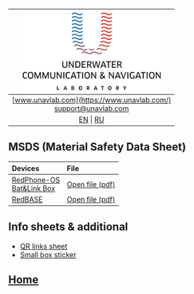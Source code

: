 | ![logo](/documentation/sm_logo.png) |
| :---: |
| [www.unavlab.com](https://www.unavlab.com/) <br/> [support@unavlab.com](mailto:support@unavlab.com) |
| [EN](misc_en.md) \| [RU](misc_ru.md) |

## MSDS (Material Safety Data Sheet)

| Devices | File |
| :--- | :--- |
| [RedPhone-OS](/documentation/EN/RedPhone/RedPhone_OS_Specification_en.md) <br/> [Bat&Link Box](/documentation/EN/Zima/Bat_n_link_box_Specification_en.md) | [Open file \(pdf\)](/documentation/MSDS_BATLINK_LiFePO4_en.pdf) |
| [RedBASE](/documentation/EN/RedWAVE/RedBASE_Specification_en.md) | [Open file \(pdf\)](/documentation/msds_delta12v4_5ah.pdf) |

## Info sheets & additional
* [QR links sheet](/documentation/EN/Misc/l2c.md)
* [Small box sticker](/documentation/EN/Misc/package_sticker.md)

## [Home](README.md)
